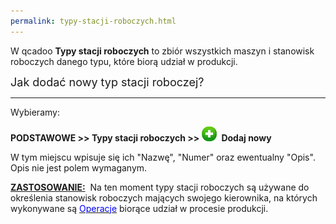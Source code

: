 ```yaml
---
permalink: typy-stacji-roboczych.html
---
```

 W qcadoo **Typy stacji roboczych** to zbiór wszystkich maszyn i stanowisk roboczych danego typu, które biorą udział w produkcji. 
  

<font size="4">Jak dodać nowy typ stacji roboczej?</font>

* * *

Wybieramy:

**PODSTAWOWE \>\> Typy stacji roboczych \>\>&nbsp;**![](/images/newIcon24.png)&nbsp; **Dodaj nowy**
  

W tym miejscu wpisuje się ich "Nazwę", "Numer" oraz ewentualny "Opis". Opis nie jest polem wymaganym.

<u style="font-weight:bold">ZASTOSOWANIE:</u>&nbsp; Na ten moment typy stacji roboczych są używane do określenia stanowisk roboczych mających swojego kierownika, na których wykonywane są [<font color="#0000ff">Operacje</font>](/operacje) biorące udział w procesie produkcji.


